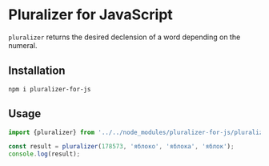 # Pluralizer for JavaScript

`pluralizer` returns the desired declension of a word depending on the numeral.

## Installation

    npm i pluralizer-for-js

## Usage

```js
import {pluralizer} from '../../node_modules/pluralizer-for-js/pluralizer.js'

const result = pluralizer(178573, 'яблоко', 'яблока', 'яблок');
console.log(result);
```


